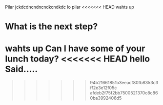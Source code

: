 Pilar jckdcdncndncndkcndkdc
lo pilar
<<<<<<< HEAD
wahts up

What is the next step?
=======
wahts up
Can I have some of your lunch today?
<<<<<<< HEAD
hello Said.....
=======
>>>>>>> 94b21661851b3eeacf80fb8353c3ff2e3e12f05c
>>>>>>> afdeb2f75f2bb7500521370c8c860ba3992406d5
